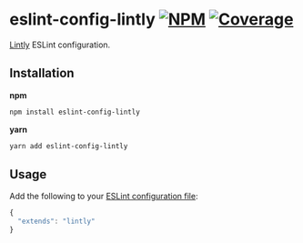 # eslint-config-lintly [![NPM][npm-img]][npm-url] [![Coverage][cov-img]][cov-url]

[Lintly](https://github.com/dogma-io/lintly) ESLint configuration.

## Installation

**npm**

```bash
npm install eslint-config-lintly
```

**yarn**

```bash
yarn add eslint-config-lintly
```

## Usage

Add the following to your [ESLint configuration file](https://eslint.org/docs/user-guide/configuring):

```js
{
  "extends": "lintly"
}
```

[cov-img]: https://img.shields.io/codecov/c/github/dogma-io/eslint-config-lintly.svg "Code Coverage"
[cov-url]: https://codecov.io/gh/dogma-io/eslint-config-lintly

[npm-img]: https://img.shields.io/npm/v/eslint-config-lintly.svg "NPM Version"
[npm-url]: https://www.npmjs.com/package/eslint-config-lintly
